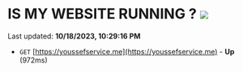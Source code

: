 # IS MY WEBSITE RUNNING ? [![](https://img.shields.io/static/v1?label=Sponsor&message=%E2%9D%A4&logo=GitHub&color=%23fe8e86)](https://github.com/sponsors/<username>)

Last updated: **10/18/2023, 10:29:16 PM**

- `GET` [https://youssefservice.me](https://youssefservice.me) - **Up** (972ms)
